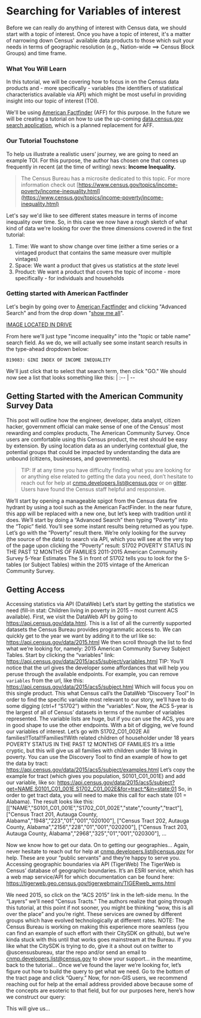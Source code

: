 # Searching for Variables of interest

Before we can really do anything of interest with Census data, we should start with a topic of interest. Once you have a topic of interest, it's a matter of narrowing down Census' available data products to those which suit your needs in terms of geographic resolution (e.g., Nation-wide ==> Census Block Groups) and time frame.

### What You Will Learn

In this tutorial, we will be covering how to focus in on the Census data products and - more specifically - variables (the identifiers of statistical characteristics available via API) which might be most useful in providing insight into our topic of interest (TOI).

We'll be using [American Factfinder](https://factfinder.census.gov/faces/nav/jsf/pages/index.xhtml) (AFF) for this purpose. In the future we will be creating a tutorial on how to use the up-coming [data.census.gov search application](data.census.gov), which is a planned replacement for AFF.


### Our Tutorial Touchstone

To help us illustrate a realistic users’ journey, we are going to need an example TOI. For this purpose, the author has chosen one that comes up frequently in recent (at the time of writing) news: **Income Inequality.**

> The Census Bureau has a microsite dedicated to this topic. For more information check out [https://www.census.gov/topics/income-poverty/income-inequality.html](https://www.census.gov/topics/income-poverty/income-inequality.html)

Let's say we'd like to see different states measure in terms of income inequality over time. So, in this case we now have a rough sketch of what kind of data we're looking for over the three dimensions covered in the first tutorial:

1. Time: We want to show change over time (either a time series or a vintaged product that contains the same measure over multiple vintages)
2. Space: We want a product that gives us statistics at the *state* level
3. Product: We want a product that covers the topic of income - more specifically - for individuals and households

### Getting started with American Factfinder

Let's begin by going over to [American Factfinder](https://factfinder.census.gov/faces/nav/jsf/pages/index.xhtml) and clicking "Advanced Search" and from the drop down "[show me all](https://factfinder.census.gov/faces/nav/jsf/pages/searchresults.xhtml?refresh=t)".

[IMAGE LOCATED IN DRIVE](https://drive.google.com/drive/u/0/folders/1HKNIfPqnloue3IUIUr_dtnJPV8etaECL)

From here we'll just type "income inequality" into the "topic or table name" search field. As we do, we will actually see some instant search results in the type-ahead dropdown below:

`B19083: GINI INDEX OF INCOME INEQUALITY`

We'll just click that to select that search term, then click "GO." We should now see a list that looks something like this:
| :-- | --

## Getting Started with the American Community Survey Data


This post will outline how the engineer, developer, data analyst, citizen hacker, government official can make sense of one of the Census’ most rewarding and complex products, The American Community Survey. Once users are comfortable using this Census product, the rest should be easy by extension. By using location data as an underlying contextual glue, the potential groups that could be impacted by understanding the data are unbound (citizens, businesses, and governments).

> TIP: If at any time you have difficulty finding what you are looking for or anything else related to getting the data you need, don’t hesitate to reach out for help at [cnmp.developers.list@census.gov](mailto:cnmp.developers.list@census.gov) or on [gitter](https://gitter.im/uscensusbureau/home). Users have found the Census staff helpful and responsive.

We’ll start by opening a manageable spigot from the Census data fire hydrant by using a tool such as the American FactFinder. In the near future, this app will be replaced with a new one, but let’s keep with tradition until it does. We’ll start by doing a “Advanced Search” then typing “Poverty” into the “Topic” field. You’ll see some instant results being returned as you type. Let’s go with the “Poverty” result there. We’re only looking for the survey (the source of the data) to search via API, which you will see at the very top of the page upon clicking the “Poverty” result:
S1702	POVERTY STATUS IN THE PAST 12 MONTHS OF FAMILIES
2011-2015 American Community Survey 5-Year Estimates
The S in front of S1702 tells you to look for the S-tables (or Subject Tables) within the 2015 vintage of the American Community Survey.

## Getting Access

Accessing statistics via API (DataWeb)
Let’s start by getting the statistics we need (fill-in stat: Children living in poverty in 2015 – most current ACS available). First, we visit the DataWeb API by going to https://api.census.gov/data.html. This is a list of all the currently supported datasets the Census Bureau provides programmatic access to. We can quickly get to the year we want by adding it to the url like so:
https://api.census.gov/data/2015.html
We then scroll through the list to find what we’re looking for, namely: 2015 American Community Survey Subject Tables. Start by clicking the “variables” link: https://api.census.gov/data/2015/acs5/subject/variables.html
TIP: You’ll notice that the url gives the developer some affordances that will help you peruse through the available endpoints. For example, you can remove `variables` from the url, like this:
https://api.census.gov/data/2015/acs5/subject.html
Which will focus you on this single product. This what Census call’s the DataWeb “Discovery Tool”
In order to find the specific variable most relevant to our story, we’ll have to do some digging (ctrl+f “S1702”) within the “variables”. Now, the ACS 5-year is the largest of all of Census’ datasets in terms of the number of variables represented. The variable lists are huge, but if you can use the ACS, you are in good shape to use the other endpoints.
With a bit of digging, we’ve found our variables of interest. Let’s go with
S1702_C01_002E
All families!!Total!!Families!!With related children of householder under 18 years
POVERTY STATUS IN THE PAST 12 MONTHS OF FAMILIES
It’s a little cryptic, but this will give us all families with children under 18 living in poverty.
You can use the Discovery Tool to find an example of how to get the data by tract:
https://api.census.gov/data/2015/acs5/subject/examples.html
Let’s copy the example for tract (which gives you population, S0101_C01_001E) and add our variable, like so:
https://api.census.gov/data/2015/acs5/subject?get=NAME,S0101_C01_001E,S1702_C01_002E&for=tract:*&in=state:01
So, in order to get tract data, you will need to make this call for each state (01 = Alabama). The result looks like this:
[["NAME","S0101_C01_001E","S1702_C01_002E","state","county","tract"],
["Census Tract 201, Autauga County, Alabama","1948","223","01","001","020100"],
["Census Tract 202, Autauga County, Alabama","2156","228","01","001","020200"],
["Census Tract 203, Autauga County, Alabama","2968","325","01","001","020300"],
…

Now we know how to get our data. On to getting our geographies…
Again, never hesitate to reach out for help at cnmp.developers.list@census.gov for help. These are your “public servants” and they’re happy to serve you.
Accessing geographic boundaries via API (TigerWeb)
The TigerWeb is Census’ database of geographic boundaries. It’s an ESRI service, which has a web map service/API for which documentation can be found here:
https://tigerweb.geo.census.gov/tigerwebmain/TIGERweb_wms.html

We need 2015, so click on the “ACS 2015” link in the left-side menu. In the “Layers” we’ll need “Census Tracts.” The authors realize that going through this tutorial, at this point if not sooner, you might be thinking “wow, this is all over the place” and you’re right. These services are owned by different groups which have evolved technologically at different rates.
NOTE: The Census Bureau is working on making this experience more seamless (you can find an example of such effort with their CitySDK on github), but we’re kinda stuck with this until that works goes mainstream at the Bureau. If you like what the CitySDK is trying to do, give it a shout out on twitter to @uscensusbureau, star the repo and/or send an email to cnmp.developers.list@census.gov to show your support… in the meantime, back to the tutorial…
Once we’ve found the layer we’re looking for, let’s figure out how to build the query to get what we need. Go to the bottom of the tract page and click “Query.”
Now, for non-GIS users, we recommend reaching out for help at the email address provided above because some of the concepts are esoteric to that field, but for our purposes here, here’s how we construct our query:


This will give us…

<!--stackedit_data:
eyJoaXN0b3J5IjpbLTE5MDE4OTA4OTldfQ==
-->